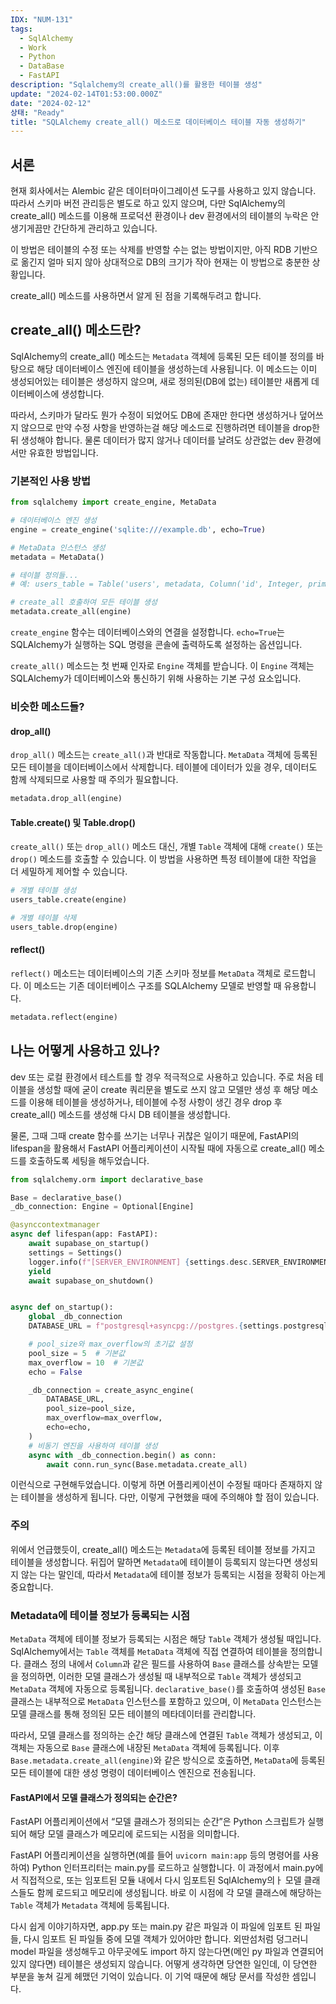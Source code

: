```yaml
---
IDX: "NUM-131"
tags:
  - SqlAlchemy
  - Work
  - Python
  - DataBase
  - FastAPI
description: "Sqlalchemy의 create_all()를 활용한 테이블 생성"
update: "2024-02-14T01:53:00.000Z"
date: "2024-02-12"
상태: "Ready"
title: "SQLAlchemy create_all() 메소드로 데이터베이스 테이블 자동 생성하기"
---
```

## 서론

현재 회사에서는 Alembic 같은 데이터마이그레이션 도구를 사용하고 있지 않습니다. 따라서 스키마 버전 관리등은 별도로 하고 있지 않으며, 다만 SqlAlchemy의 create\_all() 메소드를 이용해 프로덕션 환경이나 dev 환경에서의 테이블의 누락은 안생기게끔만 간단하게 관리하고 있습니다. 

이 방법은 테이블의 수정 또는 삭제를 반영할 수는 없는 방법이지만, 아직 RDB 기반으로 옮긴지 얼마 되지 않아 상대적으로 DB의 크기가 작아 현재는 이 방법으로 충분한 상황입니다. 

create\_all() 메소드를 사용하면서 알게 된 점을 기록해두려고 합니다. 

## create\_all() 메소드란? 

SqlAlchemy의 create\_all() 메소드는 `Metadata` 객체에 등록된 모든 테이블 정의를 바탕으로 해당 데이터베이스 엔진에 테이블을 생성하는데 사용됩니다. 이 메소드는 이미 생성되어있는 테이블은 생성하지 않으며, 새로 정의된(DB에 없는) 테이블만 새롭게 데이터베이스에 생성합니다. 

따라서, 스키마가 달라도 뭔가 수정이 되었어도 DB에 존재만 한다면 생성하거나 덮어쓰지 않으므로 만약 수정 사항을 반영하는걸 해당 메소드로 진행하려면 테이블을 drop한 뒤 생성해야 합니다. 물론 데이터가 많지 않거나 데이터를 날려도 상관없는 dev 환경에서만 유효한 방법입니다. 

### 기본적인 사용 방법

```python
from sqlalchemy import create_engine, MetaData

# 데이터베이스 엔진 생성
engine = create_engine('sqlite:///example.db', echo=True)

# MetaData 인스턴스 생성
metadata = MetaData()

# 테이블 정의들...
# 예: users_table = Table('users', metadata, Column('id', Integer, primary_key=True), ...)

# create_all 호출하여 모든 테이블 생성
metadata.create_all(engine)
```

`create_engine` 함수는 데이터베이스와의 연결을 설정합니다. `echo=True`는 SQLAlchemy가 실행하는 SQL 명령을 콘솔에 출력하도록 설정하는 옵션입니다.

`create_all()` 메소드는 첫 번째 인자로 `Engine` 객체를 받습니다. 이 `Engine` 객체는 SQLAlchemy가 데이터베이스와 통신하기 위해 사용하는 기본 구성 요소입니다.

### 비슷한 메소드들? 

#### drop\_all()

`drop_all()` 메소드는 `create_all()`과 반대로 작동합니다. `MetaData` 객체에 등록된 모든 테이블을 데이터베이스에서 삭제합니다. 테이블에 데이터가 있을 경우, 데이터도 함께 삭제되므로 사용할 때 주의가 필요합니다.

```python
metadata.drop_all(engine)
```

#### Table.create() 및 Table.drop()

`create_all()` 또는 `drop_all()` 메소드 대신, 개별 `Table` 객체에 대해 `create()` 또는 `drop()` 메소드를 호출할 수 있습니다. 이 방법을 사용하면 특정 테이블에 대한 작업을 더 세밀하게 제어할 수 있습니다.

```python
# 개별 테이블 생성
users_table.create(engine)

# 개별 테이블 삭제
users_table.drop(engine)
```

#### reflect()

`reflect()` 메소드는 데이터베이스의 기존 스키마 정보를 `MetaData` 객체로 로드합니다. 이 메소드는 기존 데이터베이스 구조를 SQLAlchemy 모델로 반영할 때 유용합니다.

```python
metadata.reflect(engine)
```

## 나는 어떻게 사용하고 있나? 

dev 또는 로컬 환경에서 테스트를 할 경우 적극적으로 사용하고 있습니다. 주로 처음 테이블을 생성할 때에 굳이 create 쿼리문을 별도로 쓰지 않고 모델만 생성 후 해당 메소드를 이용해 테이블을 생성하거나, 테이블에 수정 사항이 생긴 경우 drop 후 create\_all() 메소드를 생성해 다시 DB 테이블을 생성합니다. 

물론, 그때 그때 create 함수를 쓰기는 너무나 귀찮은 일이기 때문에, FastAPI의 lifespan을 활용해서 FastAPI 어플리케이션이 시작될 때에 자동으로 create\_all() 메소드를 호출하도록 세팅을 해두었습니다. 

```python
from sqlalchemy.orm import declarative_base

Base = declarative_base()
_db_connection: Engine = Optional[Engine]

@asynccontextmanager
async def lifespan(app: FastAPI):
    await supabase_on_startup()
    settings = Settings()
    logger.info(f"[SERVER_ENVIRONMENT] {settings.desc.SERVER_ENVIRONMENT}")
    yield
    await supabase_on_shutdown()


async def on_startup():
    global _db_connection
    DATABASE_URL = f"postgresql+asyncpg://postgres.{settings.postgresql_setting.projectid}:{settings.postgresql_setting.password}@aws-0-ap-northeast-2.pooler.supabase.com:6543/postgres?prepared_statement_cache_size=0"

    # pool_size와 max_overflow의 초기값 설정
    pool_size = 5  # 기본값
    max_overflow = 10  # 기본값
    echo = False

    _db_connection = create_async_engine(
        DATABASE_URL,
        pool_size=pool_size,
        max_overflow=max_overflow,
        echo=echo,
    )
    # 비동기 엔진을 사용하여 테이블 생성
    async with _db_connection.begin() as conn:
        await conn.run_sync(Base.metadata.create_all)
```

이런식으로 구현해두었습니다. 이렇게 하면 어플리케이션이 수정될 때마다 존재하지 않는 테이블을 생성하게 됩니다. 다만, 이렇게 구현했을 때에 주의해야 할 점이 있습니다. 

### 주의

위에서 언급했듯이, create\_all() 메소드는 `Metadata`에 등록된 테이블 정보를 가지고 테이블을 생성합니다. 뒤집어 말하면 `Metadata`에 테이블이 등록되지 않는다면 생성되지 않는 다는 말인데, 따라서  `Metadata`에 테이블 정보가 등록되는 시점을 정확히 아는게 중요합니다. 

### Metadata에 테이블 정보가 등록되는 시점

`MetaData` 객체에 테이블 정보가 등록되는 시점은 해당 `Table` 객체가 생성될 때입니다. SqlAlchemy에서는 `Table` 객체를 `MetaData` 객체에 직접 연결하여 테이블을 정의합니다. 클래스 정의 내에서 `Column`과 같은 필드를 사용하여 `Base` 클래스를 상속받는 모델을 정의하면, 이러한 모델 클래스가 생성될 때 내부적으로 `Table` 객체가 생성되고 `MetaData` 객체에 자동으로 등록됩니다. `declarative_base()`를 호출하여 생성된 `Base` 클래스는 내부적으로 `MetaData` 인스턴스를 포함하고 있으며, 이 `MetaData` 인스턴스는 모델 클래스를 통해 정의된 모든 테이블의 메타데이터를 관리합니다.

따라서, 모델 클래스를 정의하는 순간 해당 클래스에 연결된 `Table` 객체가 생성되고, 이 객체는 자동으로 `Base` 클래스에 내장된 `MetaData` 객체에 등록됩니다. 이후 `Base.metadata.create_all(engine)`와 같은 방식으로 호출하면, `MetaData`에 등록된 모든 테이블에 대한 생성 명령이 데이터베이스 엔진으로 전송됩니다.

#### FastAPI에서 모델 클래스가 정의되는 순간은? 

FastAPI 어플리케이션에서 “모델 클래스가 정의되는 순간”은 Python 스크립트가 실행되어 해당 모델 클래스가 메모리에 로드되는 시점을 의미합니다. 

FastAPI 어플리케이션을 실행하면(예를 들어 `uvicorn main:app` 등의 명령어를 사용하여) Python 인터프리터는 main.py를 로드하고 실행합니다. 이 과정에서 main.py에서 직접적으로, 또는 임포트된 모듈 내에서 다시 임포트된 SqlAlchemy의ㅏ 모델 클래스들도 함께 로드되고 메모리에 생성됩니다. 바로 이 시점에 각 모델 클래스에 해당하는 `Table` 객체가 `Metadata` 객체에 등록됩니다. 

다시 쉽게 이야기하자면, app.py 또는 main.py 같은 파일과 이 파일에 임포트 된 파일들, 다시 임포트 된 파일들 중에 모델 객체가 있어야만 합니다. 외딴섬처럼 덩그러니 model 파일을 생성해두고 아무곳에도 import 하지 않는다면(메인 py 파일과 연결되어 있지 않다면) 테이블은 생성되지 않습니다. 어떻게 생각하면 당연한 일인데, 이 당연한 부분을 놓쳐 길게 헤맸던 기억이 있습니다. 이 기억 때문에 해당 문서를 작성한 셈입니다. 

